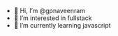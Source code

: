 - 👋 Hi, I’m @gpnaveenram
- 👀 I’m interested in fullstack
- 🌱 I’m currently learning javascript


<!---
gpnaveenram/gpnaveenram is a ✨ special practicing ✨ repository because its `README.md`.
--->
